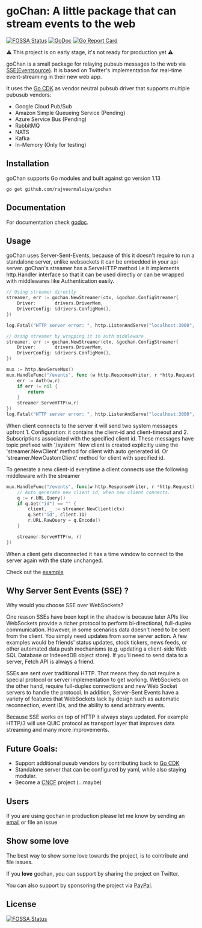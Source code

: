 # goChan: A little package that can stream events to the web

[![FOSSA Status](https://app.fossa.io/api/projects/git%2Bgithub.com%2Frajveermalviya%2Fgochan.svg?type=shield)](https://app.fossa.io/projects/git%2Bgithub.com%2Frajveermalviya%2Fgochan?ref=badge_shield)
[![GoDoc](https://godoc.org/github.com/rajveermalviya/gochan?status.svg)](https://godoc.org/github.com/rajveermalviya/gochan)
[![Go Report Card](https://goreportcard.com/badge/github.com/rajveermalviya/gochan)](https://goreportcard.com/report/rajveermalviya/gochan)

⚠ This project is on early stage, it's not ready for production yet ⚠

goChan is a small package for relaying pubsub messages to the web via
[SSE(Eventsource)](https://en.wikipedia.org/wiki/Server-sent_events).
It is based on Twitter's implementation for real-time event-streaming
in their new web app.

It uses the [Go CDK](https://gocloud.dev) as vendor neutral pubsub driver that supports multiple pubusub vendors:

- Google Cloud Pub/Sub
- Amazon Simple Queueing Service (Pending)
- Azure Service Bus (Pending)
- RabbitMQ
- NATS
- Kafka
- In-Memory (Only for testing)

## Installation

goChan supports Go modules and built against go version 1.13

```shell
go get github.com/rajveermalviya/gochan
```

## Documentation

For documentation check [godoc](https://godoc.org/github.com/rajveermalviya/gochan).

## Usage

goChan uses Server-Sent-Events, because of this it doesn't require to run a standalone server, unlike websockets it can be embedded in your api server.
goChan's streamer has a ServeHTTP method i.e it implements http.Handler interface so that it can be used directly or can be wrapped with middlewares like Authentication easily.

```go
// Using streamer directly
streamer, err := gochan.NewStreamer(ctx, &gochan.ConfigStreamer{
	Driver:       drivers.DriverMem,
	DriverConfig: &drivers.ConfigMem{},
})

log.Fatal("HTTP server error: ", http.ListenAndServe("localhost:3000", streamer))
```

```go
// Using streamer by wrapping it in auth middleware
streamer, err := gochan.NewStreamer(ctx, &gochan.ConfigStreamer{
	Driver:       drivers.DriverMem,
	DriverConfig: &drivers.ConfigMem{},
})

mux := http.NewServeMux()
mux.HandleFunc("/events", func (w http.ResponseWriter, r *http.Request) {
    err := Auth(w,r)
    if err != nil {
        return
    }
    streamer.ServeHTTP(w,r)
})
log.Fatal("HTTP server error: ", http.ListenAndServe("localhost:3000", mux))
```

When client connects to the server it will send two system messages upfront 1. Configuration: it contains the client-id and client-timeout and 2. Subscriptions associated with the specified client id. These messages have topic prefixed with '/system'
New client is created explicitly using the 'streamer.NewClient' method for client with auto generated id. Or 'streamer.NewCustomClient' method for client with specified id.

To generate a new client-id everytime a client connects use the following middleware with the streamer

```go
mux.HandleFunc("/events", func(w http.ResponseWriter, r *http.Request) {
    // Auto generate new client id, when new client connects.
    q := r.URL.Query()
    if q.Get("id") == "" {
        client, _ := streamer.NewClient(ctx)
        q.Set("id", client.ID)
        r.URL.RawQuery = q.Encode()
    }

    streamer.ServeHTTP(w, r)
})
```

When a client gets disconnected it has a time window to connect to the server again with the state unchanged.

Check out the [example](examples/1000topics)

## Why Server Sent Events (SSE) ?

Why would you choose SSE over WebSockets?

One reason SSEs have been kept in the shadow is because later APIs like WebSockets provide a richer protocol to perform bi-directional, full-duplex communication. However, in some scenarios data doesn't need to be sent from the client. You simply need updates from some server action. A few examples would be friends' status updates, stock tickers, news feeds, or other automated data push mechanisms (e.g. updating a client-side Web SQL Database or IndexedDB object store). If you'll need to send data to a server, Fetch API is always a friend.

SSEs are sent over traditional HTTP. That means they do not require a special protocol or server implementation to get working. WebSockets on the other hand, require full-duplex connections and new Web Socket servers to handle the protocol. In addition, Server-Sent Events have a variety of features that WebSockets lack by design such as automatic reconnection, event IDs, and the ability to send arbitrary events.

Because SSE works on top of HTTP it always stays updated. For example HTTP/3 will use QUIC protocol as transport layer that improves data streaming and many more improvements.

## Future Goals:

- Support additional pusub vendors by contributing back to [Go CDK](https://gocloud.dev)
- Standalone server that can be configured by yaml, while also staying modular.
- Become a [CNCF](https://cncf.io) project (...maybe)

## Users

If you are using gochan in production please let me know by sending an [email](mailto:rajveer0malviya@gmail.com) or file an issue

## Show some love

The best way to show some love towards the project, is to contribute and file issues.

If you **love** gochan, you can support by sharing the project on Twitter.

You can also support by sponsoring the project via [PayPal](https://paypal.me/rajveermalviya).

## License

[![FOSSA Status](https://app.fossa.io/api/projects/git%2Bgithub.com%2Frajveermalviya%2Fgochan.svg?type=large)](https://app.fossa.io/projects/git%2Bgithub.com%2Frajveermalviya%2Fgochan?ref=badge_large)
